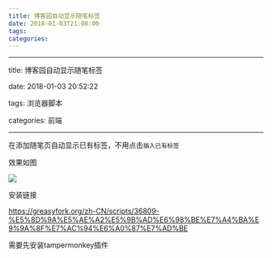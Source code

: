 ```yaml
---
title: 博客园自动显示随笔标签
date: 2018-01-03T21:08:00
tags:
categories:
---
```


---
title: 博客园自动显示随笔标签
date: 2018-01-03 20:52:22
tags: 浏览器脚本
categories: 前端

---

在添加随笔页自动显示已有标签，不用点击`插入已有标签`

效果如图
![](http://p1f1jwe7c.bkt.clouddn.com/17-12-28/52834758.jpg)

安装链接
https://greasyfork.org/zh-CN/scripts/36809-%E5%8D%9A%E5%AE%A2%E5%9B%AD%E6%98%BE%E7%A4%BA%E9%9A%8F%E7%AC%94%E6%A0%87%E7%AD%BE

需要先安装tampermonkey插件
    